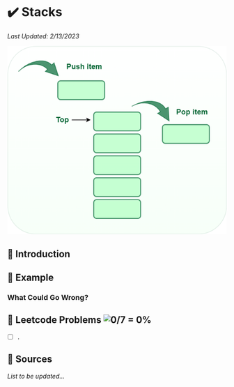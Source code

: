 # :heavy_check_mark: Stacks
*Last Updated: 2/13/2023*

![Image of a stack](../images/patterns/stacks/stacks.png)

## :round_pushpin: Introduction

## :round_pushpin: Example

### What Could Go Wrong?

## :round_pushpin: Leetcode Problems ![0/7 = 0%](https://progress-bar.dev/0)

- [ ] . []()

## :round_pushpin: Sources
*List to be updated...*
